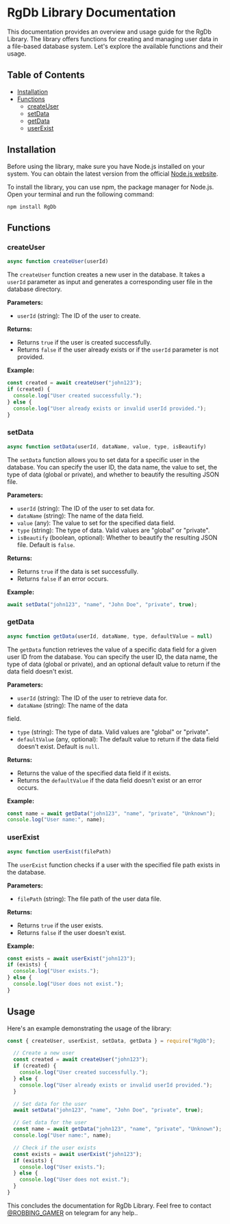 # RgDb Library Documentation

This documentation provides an overview and usage guide for the RgDb Library. The library offers functions for creating and managing user data in a file-based database system. Let's explore the available functions and their usage.

## Table of Contents

- [Installation](#installation)
- [Functions](#functions)
  - [createUser](#createuser)
  - [setData](#setdata)
  - [getData](#getdata)
  - [userExist](#userexist)

## Installation

Before using the library, make sure you have Node.js installed on your system. You can obtain the latest version from the official [Node.js website](https://nodejs.org).

To install the library, you can use npm, the package manager for Node.js. Open your terminal and run the following command:

```shell
npm install RgDb
```

## Functions
### createUser

```javascript
async function createUser(userId)
```

The `createUser` function creates a new user in the database. It takes a `userId` parameter as input and generates a corresponding user file in the database directory.

**Parameters:**

- `userId` (string): The ID of the user to create.

**Returns:**

- Returns `true` if the user is created successfully.
- Returns `false` if the user already exists or if the `userId` parameter is not provided.

**Example:**

```javascript
const created = await createUser("john123");
if (created) {
  console.log("User created successfully.");
} else {
  console.log("User already exists or invalid userId provided.");
}
```

### setData

```javascript
async function setData(userId, dataName, value, type, isBeautify)
```

The `setData` function allows you to set data for a specific user in the database. You can specify the user ID, the data name, the value to set, the type of data (global or private), and whether to beautify the resulting JSON file.

**Parameters:**

- `userId` (string): The ID of the user to set data for.
- `dataName` (string): The name of the data field.
- `value` (any): The value to set for the specified data field.
- `type` (string): The type of data. Valid values are "global" or "private".
- `isBeautify` (boolean, optional): Whether to beautify the resulting JSON file. Default is `false`.

**Returns:**

- Returns `true` if the data is set successfully.
- Returns `false` if an error occurs.

**Example:**

```javascript
await setData("john123", "name", "John Doe", "private", true);
```

### getData

```javascript
async function getData(userId, dataName, type, defaultValue = null)
```

The `getData` function retrieves the value of a specific data field for a given user ID from the database. You can specify the user ID, the data name, the type of data (global or private), and an optional default value to return if the data field doesn't exist.

**Parameters:**

- `userId` (string): The ID of the user to retrieve data for.
- `dataName` (string): The name of the data

 field.
- `type` (string): The type of data. Valid values are "global" or "private".
- `defaultValue` (any, optional): The default value to return if the data field doesn't exist. Default is `null`.

**Returns:**

- Returns the value of the specified data field if it exists.
- Returns the `defaultValue` if the data field doesn't exist or an error occurs.

**Example:**

```javascript
const name = await getData("john123", "name", "private", "Unknown");
console.log("User name:", name);
```

### userExist

```javascript
async function userExist(filePath)
```

The `userExist` function checks if a user with the specified file path exists in the database.

**Parameters:**

- `filePath` (string): The file path of the user data file.

**Returns:**

- Returns `true` if the user exists.
- Returns `false` if the user doesn't exist.

**Example:**

```javascript
const exists = await userExist("john123");
if (exists) {
  console.log("User exists.");
} else {
  console.log("User does not exist.");
}
```

## Usage

Here's an example demonstrating the usage of the library:

```javascript
const { createUser, userExist, setData, getData } = require("RgDb");

  // Create a new user
  const created = await createUser("john123");
  if (created) {
    console.log("User created successfully.");
  } else {
    console.log("User already exists or invalid userId provided.");
  }

  // Set data for the user
  await setData("john123", "name", "John Doe", "private", true);

  // Get data for the user
  const name = await getData("john123", "name", "private", "Unknown");
  console.log("User name:", name);

  // Check if the user exists
  const exists = await userExist("john123");
  if (exists) {
    console.log("User exists.");
  } else {
    console.log("User does not exist.");
  }
}
```
This concludes the documentation for RgDb Library.
 Feel free to contact [@ROBBING_GAMER](https://t.me/telegram.me/ROBBING_GAMER) on telegram for any help..
